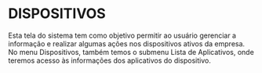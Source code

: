 # DISPOSITIVOS

Esta tela do sistema tem como objetivo permitir ao usuário gerenciar a informação e realizar algumas ações nos dispositivos ativos da empresa. No menu Dispositivos, também temos o submenu Lista de Aplicativos, onde teremos acesso às informações dos aplicativos do dispositivo.

